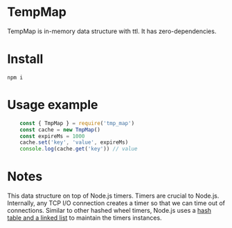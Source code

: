 # TempMap

TempMap is in-memory data structure with ttl.
It has zero-dependencies.


# Install
   `npm i`

# Usage example

```javascript
    const { TmpMap } = require('tmp_map')
    const cache = new TmpMap()
    const expireMs = 1000
    cache.set('key', 'value', expireMs)
    console.log(cache.get('key')) // value
```

# Notes
This data structure on top of Node.js timers. Timers are crucial to Node.js.
Internally, any TCP I/O connection creates a timer so that we can time out of connections.
Similar to other hashed wheel timers, Node.js uses a [hash table and a linked list](https://github.com/nodejs/node/blob/master/lib/timers.js)
to maintain the timers instances.
